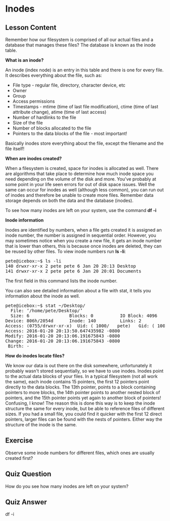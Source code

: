 # Inodes

## Lesson Content

Remember how our filesystem is comprised of all our actual files and a database that manages these files? The database is known as the inode table. 

<b>What is an inode?</b>

An inode (index node) is an entry in this table and there is one for every file. It describes everything about the file, such as:

<ul>
<li>File type - regular file, directory, character device, etc</li>
<li>Owner</li>
<li>Group</li>
<li>Access permissions</li>
<li>Timestamps - mtime (time of last file modification), ctime (time of last attribute change), atime (time of last access)</li>
<li>Number of hardlinks to the file</li>
<li>Size of the file</li>
<li>Number of blocks allocated to the file</li>
<li>Pointers to the data blocks of the file - most important!</li>
</ul>

Basically inodes store everything about the file, except the filename and the file itself!

<b>When are inodes created?</b>

When a filesystem is created, space for inodes is allocated as well. There are algorithms that take place to determine how much inode space you need depending on the volume of the disk and more. You've probably at some point in your life seen errors for out of disk space issues. Well the same can occur for inodes as well (although less common), you can run out of inodes and therefore be unable to create more files. Remember data storage depends on both the data and the database (inodes). 

To see how many inodes are left on your system, use the command <b>df -i</b>

<b>Inode information</b>

Inodes are identified by numbers, when a file gets created it is assigned an inode number, the number is assigned in sequential order. However, you may sometimes notice when you create a new file, it gets an inode number that is lower than others, this is because once inodes are deleted, they can be reused by other files. To view inode numbers run <b>ls -li</b>:

<pre>
pete@icebox:~$ ls -li
140 drwxr-xr-x 2 pete pete 6 Jan 20 20:13 Desktop
141 drwxr-xr-x 2 pete pete 6 Jan 20 20:01 Documents
</pre>

The first field in this command lists the inode number.

You can also see detailed information about a file with stat, it tells you information about the inode as well.

<pre>
pete@icebox:~$ stat ~/Desktop/
  File: ‘/home/pete/Desktop/’
  Size: 6               Blocks: 0          IO Block: 4096   directory
Device: 806h/2054d      Inode: 140         Links: 2
Access: (0755/drwxr-xr-x)  Uid: ( 1000/   pete)   Gid: ( 1000/   pete)
Access: 2016-01-20 20:13:50.647435982 -0800
Modify: 2016-01-20 20:13:06.191675843 -0800
Change: 2016-01-20 20:13:06.191675843 -0800
 Birth: -
</pre>


<b>How do inodes locate files?</b>

We know our data is out there on the disk somewhere, unfortunately it probably wasn't stored sequentially, so we have to use inodes. Inodes point to the actual data blocks of your files. In a typical filesystem (not all work the same), each inode contains 15 pointers, the first 12 pointers point directly to the data blocks. The 13th pointer, points to a block containing pointers to more blocks, the 14th pointer points to another nested block of pointers, and the 15th pointer points yet again to another block of pointers! Confusing, I know! The reason this is done this way is to keep the inode structure the same for every inode, but be able to reference files of different sizes. If you had a small file, you could find it quicker with the first 12 direct pointers, larger files can be found with the nests of pointers. Either way the structure of the inode is the same.

## Exercise

Observe some inode numbers for different files, which ones are usually created first?

## Quiz Question

How do you see how many inodes are left on your system?

## Quiz Answer

df -i

